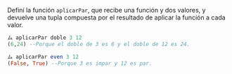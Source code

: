 Definí la función `aplicarPar`, que recibe una función y dos valores, y devuelve una tupla compuesta por el resultado de aplicar la función a cada valor.

```haskell
ム aplicarPar doble 3 12
(6,24) --Porque el doble de 3 es 6 y el doble de 12 es 24.

ム aplicarPar even 3 12
(False, True) --Porque 3 es impar y 12 es par.
```